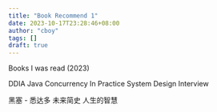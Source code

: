 ```yaml
---
title: "Book Recommend 1"
date: 2023-10-17T23:28:46+08:00
author: "cboy"
tags: []
draft: true
---
```


Books I was read (2023)

DDIA
Java Concurrency In Practice
System Design Interview

黑塞 - 悉达多
未来简史
人生的智慧